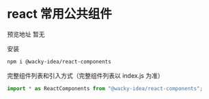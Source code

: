 # react 常用公共组件

预览地址 暂无

安装

```bash
npm i @wacky-idea/react-components
```

完整组件列表和引入方式（完整组件列表以 index.js 为准）

```javascript
import * as ReactComponents from "@wacky-idea/react-components";
```
